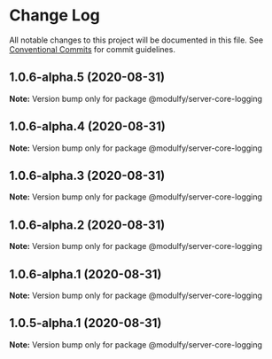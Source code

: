 # Change Log

All notable changes to this project will be documented in this file.
See [Conventional Commits](https://conventionalcommits.org) for commit guidelines.

## 1.0.6-alpha.5 (2020-08-31)

**Note:** Version bump only for package @modulfy/server-core-logging





## 1.0.6-alpha.4 (2020-08-31)

**Note:** Version bump only for package @modulfy/server-core-logging





## 1.0.6-alpha.3 (2020-08-31)

**Note:** Version bump only for package @modulfy/server-core-logging





## 1.0.6-alpha.2 (2020-08-31)

**Note:** Version bump only for package @modulfy/server-core-logging





## 1.0.6-alpha.1 (2020-08-31)

**Note:** Version bump only for package @modulfy/server-core-logging





## 1.0.5-alpha.1 (2020-08-31)

**Note:** Version bump only for package @modulfy/server-core-logging
